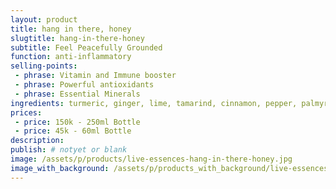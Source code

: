 ```yaml
---
layout: product
title: hang in there, honey
slugtitle: hang-in-there-honey
subtitle: Feel Peacefully Grounded
function: anti-inflammatory
selling-points:
 - phrase: Vitamin and Immune booster
 - phrase: Powerful antioxidants
 - phrase: Essential Minerals
ingredients: turmeric, ginger, lime, tamarind, cinnamon, pepper, palmyra nectar, papaya vinegar.
prices:
 - price: 150k - 250ml Bottle
 - price: 45k - 60ml Bottle
description:
publish: # notyet or blank
image: /assets/p/products/live-essences-hang-in-there-honey.jpg
image_with_background: /assets/p/products_with_background/live-essences-hang-in-there-honey.jpg
---
```

